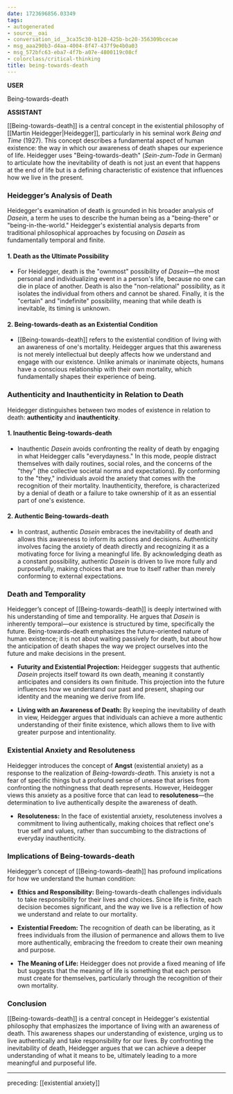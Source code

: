 ```yaml
---
date: 1723696856.03349
tags:
- autogenerated
- source__oai
- conversation_id__3ca35c30-b120-425b-bc20-356309bcecae
- msg_aaa290b3-d4aa-4004-8f47-437f9e4b0a03
- msg_572bfc63-eba7-4f7b-a07e-4800119c08cf
- colorclass/critical-thinking
title: being-towards-death
---
```


**USER**

Being-towards-death


**ASSISTANT**

[[Being-towards-death]] is a central concept in the existential philosophy of [[Martin Heidegger|Heidegger]], particularly in his seminal work *Being and Time* (1927). This concept describes a fundamental aspect of human existence: the way in which our awareness of death shapes our experience of life. Heidegger uses "Being-towards-death" (*Sein-zum-Tode* in German) to articulate how the inevitability of death is not just an event that happens at the end of life but is a defining characteristic of existence that influences how we live in the present.

### Heidegger’s Analysis of Death

Heidegger's examination of death is grounded in his broader analysis of *Dasein*, a term he uses to describe the human being as a "being-there" or "being-in-the-world." Heidegger's existential analysis departs from traditional philosophical approaches by focusing on *Dasein* as fundamentally temporal and finite.

#### 1. **Death as the Ultimate Possibility**
   - For Heidegger, death is the "ownmost" possibility of *Dasein*—the most personal and individualizing event in a person's life, because no one can die in place of another. Death is also the "non-relational" possibility, as it isolates the individual from others and cannot be shared. Finally, it is the "certain" and "indefinite" possibility, meaning that while death is inevitable, its timing is unknown.

#### 2. **Being-towards-death as an Existential Condition**
   - [[Being-towards-death]] refers to the existential condition of living with an awareness of one's mortality. Heidegger argues that this awareness is not merely intellectual but deeply affects how we understand and engage with our existence. Unlike animals or inanimate objects, humans have a conscious relationship with their own mortality, which fundamentally shapes their experience of being.

### Authenticity and Inauthenticity in Relation to Death

Heidegger distinguishes between two modes of existence in relation to death: **authenticity** and **inauthenticity**.

#### 1. **Inauthentic Being-towards-death**
   - Inauthentic *Dasein* avoids confronting the reality of death by engaging in what Heidegger calls "everydayness." In this mode, people distract themselves with daily routines, social roles, and the concerns of the "they" (the collective societal norms and expectations). By conforming to the "they," individuals avoid the anxiety that comes with the recognition of their mortality. Inauthenticity, therefore, is characterized by a denial of death or a failure to take ownership of it as an essential part of one's existence.

#### 2. **Authentic Being-towards-death**
   - In contrast, authentic *Dasein* embraces the inevitability of death and allows this awareness to inform its actions and decisions. Authenticity involves facing the anxiety of death directly and recognizing it as a motivating force for living a meaningful life. By acknowledging death as a constant possibility, authentic *Dasein* is driven to live more fully and purposefully, making choices that are true to itself rather than merely conforming to external expectations.

### Death and Temporality

Heidegger’s concept of [[Being-towards-death]] is deeply intertwined with his understanding of time and temporality. He argues that *Dasein* is inherently temporal—our existence is structured by time, specifically the future. Being-towards-death emphasizes the future-oriented nature of human existence; it is not about waiting passively for death, but about how the anticipation of death shapes the way we project ourselves into the future and make decisions in the present.

- **Futurity and Existential Projection:** Heidegger suggests that authentic *Dasein* projects itself toward its own death, meaning it constantly anticipates and considers its own finitude. This projection into the future influences how we understand our past and present, shaping our identity and the meaning we derive from life.

- **Living with an Awareness of Death:** By keeping the inevitability of death in view, Heidegger argues that individuals can achieve a more authentic understanding of their finite existence, which allows them to live with greater purpose and intentionality.

### Existential Anxiety and Resoluteness

Heidegger introduces the concept of **Angst** (existential anxiety) as a response to the realization of *Being-towards-death*. This anxiety is not a fear of specific things but a profound sense of unease that arises from confronting the nothingness that death represents. However, Heidegger views this anxiety as a positive force that can lead to **resoluteness**—the determination to live authentically despite the awareness of death.

- **Resoluteness:** In the face of existential anxiety, resoluteness involves a commitment to living authentically, making choices that reflect one's true self and values, rather than succumbing to the distractions of everyday inauthenticity.

### Implications of Being-towards-death

Heidegger’s concept of [[Being-towards-death]] has profound implications for how we understand the human condition:

- **Ethics and Responsibility:** Being-towards-death challenges individuals to take responsibility for their lives and choices. Since life is finite, each decision becomes significant, and the way we live is a reflection of how we understand and relate to our mortality.

- **Existential Freedom:** The recognition of death can be liberating, as it frees individuals from the illusion of permanence and allows them to live more authentically, embracing the freedom to create their own meaning and purpose.

- **The Meaning of Life:** Heidegger does not provide a fixed meaning of life but suggests that the meaning of life is something that each person must create for themselves, particularly through the recognition of their own mortality.

### Conclusion

[[Being-towards-death]] is a central concept in Heidegger's existential philosophy that emphasizes the importance of living with an awareness of death. This awareness shapes our understanding of existence, urging us to live authentically and take responsibility for our lives. By confronting the inevitability of death, Heidegger argues that we can achieve a deeper understanding of what it means to be, ultimately leading to a more meaningful and purposeful life.


---

preceding: [[existential anxiety]]